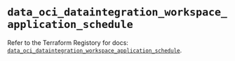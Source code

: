 # `data_oci_dataintegration_workspace_application_schedule`

Refer to the Terraform Registory for docs: [`data_oci_dataintegration_workspace_application_schedule`](https://registry.terraform.io/providers/oracle/oci/6.18.0/docs/data-sources/dataintegration_workspace_application_schedule).
